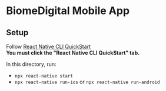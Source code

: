 # BiomeDigital Mobile App

## Setup

Follow [React Native CLI QuickStart](https://reactnative.dev/docs/environment-setup)  
**You must click the "React Native CLI QuickStart" tab.**

In this directory, run:
 - `npx react-native start`
 - `npx react-native run-ios` or `npx react-native run-android`
